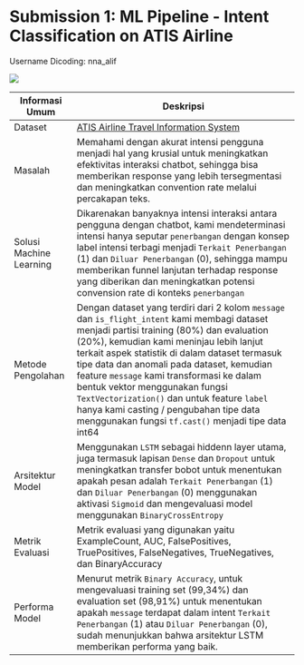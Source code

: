 # Submission 1: ML Pipeline - Intent Classification on ATIS Airline

Username Dicoding: nna_alif

![](https://miro.medium.com/v2/resize:fit:1400/1*Xe8qYW2BdcWc1U5PRCgoXw.png)


| Informasi Umum | Deskripsi | 
| --- | --- |
| Dataset | [ATIS Airline Travel Information System](https://www.kaggle.com/datasets/hassanamin/atis-airlinetravelinformationsystem/data?select=atis_intents.csv) |
| Masalah | Memahami dengan akurat intensi pengguna menjadi hal yang krusial untuk meningkatkan efektivitas interaksi chatbot, sehingga bisa memberikan response yang lebih tersegmentasi dan meningkatkan convention rate melalui percakapan teks. |
| Solusi Machine Learning | Dikarenakan banyaknya intensi interaksi antara pengguna dengan chatbot, kami mendeterminasi intensi hanya seputar `penerbangan` dengan konsep label intensi terbagi menjadi `Terkait Penerbangan` (1) dan `Diluar Penerbangan` (0), sehingga mampu memberikan funnel lanjutan terhadap response yang diberikan dan meningkatkan potensi convension rate di konteks `penerbangan` |
| Metode Pengolahan | Dengan dataset yang terdiri dari 2 kolom `message` dan `is_flight_intent` kami membagi dataset menjadi partisi training (80%) dan evaluation (20%), kemudian kami meninjau lebih lanjut terkait aspek statistik di dalam dataset termasuk tipe data dan anomali pada dataset, kemudian feature `message` kami transformasi ke dalam bentuk vektor menggunakan fungsi  `TextVectorization()` dan untuk feature `label` hanya kami casting / pengubahan tipe data menggunakan fungsi `tf.cast()` menjadi tipe data int64|
| Arsitektur Model | Menggunakan `LSTM` sebagai hiddenn layer utama, juga termasuk lapisan `Dense` dan `Dropout` untuk meningkatkan transfer bobot untuk menentukan apakah pesan adalah `Terkait Penerbangan` (1) dan `Diluar Penerbangan` (0) menggunakan aktivasi `Sigmoid` dan mengevaluasi model menggunakan `BinaryCrossEntropy` |
| Metrik Evaluasi | Metrik evaluasi yang digunakan yaitu ExampleCount, AUC, FalsePositives, TruePositives, FalseNegatives, TrueNegatives, dan BinaryAccuracy |
| Performa Model | Menurut metrik `Binary Accuracy`, untuk mengevaluasi training set (99,34%) dan evaluation set (98,91%) untuk menentukan apakah `message` terdapat dalam intent `Terkait Penerbangan` (1) atau `Diluar Penerbangan` (0), sudah menunjukkan bahwa arsitektur LSTM memberikan performa yang baik. |
